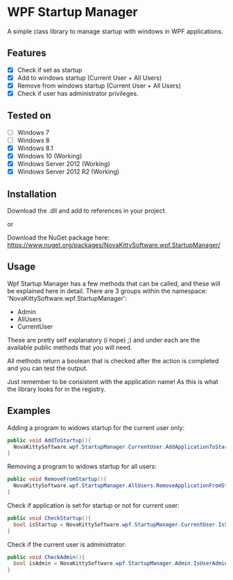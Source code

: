 # WPF Startup Manager
A simple class library to manage startup with windows in WPF applications.

## Features
- [x] Check if set as startup
- [x] Add to windows startup (Current User + All Users)
- [x] Remove from windows startup (Current User + All Users)
- [x] Check if user has administrator privileges.

## Tested on
- [ ] Windows 7
- [ ] Windows 8
- [x] Windows 8.1
- [x] Windows 10 (Working)
- [x] Windows Server 2012 (Working)
- [x] Windows Server 2012 R2 (Working)

## Installation
Download the .dll and add to references in your project.

or

Download the NuGet package here: https://www.nuget.org/packages/NovaKittySoftware.wpf.StartupManager/

## Usage
Wpf Startup Manager has a few methods that can be called, and these will be explained here in detail.
There are 3 groups within the namespace: 'NovaKittySoftware.wpf.StartupManager':
- Admin
- AllUsers
- CurrentUser

These are pretty self explanatory (i hope) ;)
and under each are the available public methods that you will need.

All methods return a boolean that is checked after the action is completed and you can test the output.

Just remember to be consistent with the application name!
As this is what the library looks for in the registry.

## Examples
Adding a program to widows startup for the current user only:
```C#
public void AddToStartup(){
  NovaKittySoftware.wpf.StartupManager.CurrentUser.AddApplicationToStartup(MyAppName);
}
```
Removing a program to widows startup for all users:
```C#
public void RemoveFromStartup(){
  NovaKittySoftware.wpf.StartupManager.AllUsers.RemoveApplicationFromStartup(MyAppName);
}
```

Check if application is set for startup or not for current user:
```C#
public void CheckStartup(){
  bool isStartup = NovaKittySoftware.wpf.StartupManager.CurrentUser.IsStartup(MyAppName);
}
```

Check if the current user is administrator:
```C#
public void CheckAdmin(){
  bool isAdmin = NovaKittySoftware.wpf.StartupManager.Admin.IsUserAdministrator();
}
```
